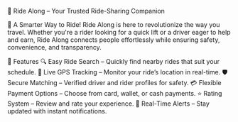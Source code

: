 🚗 Ride Along – Your Trusted Ride-Sharing Companion

🌟 A Smarter Way to Ride!
Ride Along is here to revolutionize the way you travel. Whether you're a rider looking for a quick lift or a driver eager to help and earn, Ride Along connects people effortlessly while ensuring safety, convenience, and transparency.

🚀 Features
🔍 Easy Ride Search – Quickly find nearby rides that suit your schedule.
📍 Live GPS Tracking – Monitor your ride’s location in real-time.
🛡️ Secure Matching – Verified driver and rider profiles for safety.
💳 Flexible Payment Options – Choose from card, wallet, or cash payments.
⭐ Rating System – Review and rate your experience.
🔔 Real-Time Alerts – Stay updated with instant notifications.
